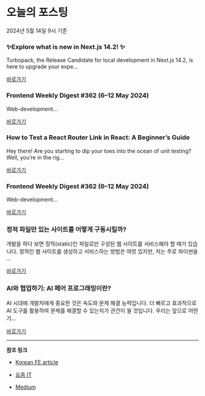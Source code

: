 # 오늘의 포스팅 
2024년 5월 14일 9시 기준 

### ✨Explore what is new in Next.js 14.2! ✨ 

 Turbopack, the Release Candidate for local development in Next.js 14.2, is here to upgrade your expe... 

 [바로가기](https://medium.com/m/signin?actionUrl=https%3A%2F%2Fmedium.com%2F_%2Fbookmark%2Fp%2F810dcb10973c&operation=register&redirect=https%3A%2F%2Fmedium.com%2F%40nikhilgupta946%2Fexplore-what-is-new-in-next-js-14-2-810dcb10973c&source=---------0-84----------nextjs------bookmark_preview----7ab98341_7590_47dc_81e6_daed0ad1a0e0-------) 

### Frontend Weekly Digest #362 (6–12 May 2024) 

 Web-development... 

 [바로가기](https://medium.com/m/signin?actionUrl=https%3A%2F%2Fmedium.com%2F_%2Fbookmark%2Fp%2Fdbebe672a393&operation=register&redirect=https%3A%2F%2Ffrontender-ua.medium.com%2Ffrontend-weekly-digest-362-6-12-may-2024-dbebe672a393&source=---------0-84----------front_end_development------bookmark_preview----0d6d7e90_4768_42a9_95e3_2303edc6c4cc-------) 

### How to Test a React Router Link in React: A Beginner’s Guide 

 Hey there! Are you starting to dip your toes into the ocean of unit testing? Well, you’re in the rig... 

 [바로가기](https://medium.com/m/signin?actionUrl=https%3A%2F%2Fmedium.com%2F_%2Fbookmark%2Fp%2F3b0ea3a8c67e&operation=register&redirect=https%3A%2F%2Fmedium.com%2F%40hiraijaz956%2Fhow-to-test-a-react-router-link-in-react-a-beginners-guide-3b0ea3a8c67e&source=---------0-84----------react------bookmark_preview----bcc11f42_cc91_474c_af5b_6eb69e53dee3-------) 

### Frontend Weekly Digest #362 (6–12 May 2024) 

 Web-development... 

 [바로가기](https://medium.com/m/signin?actionUrl=https%3A%2F%2Fmedium.com%2F_%2Fbookmark%2Fp%2Fdbebe672a393&operation=register&redirect=https%3A%2F%2Ffrontender-ua.medium.com%2Ffrontend-weekly-digest-362-6-12-may-2024-dbebe672a393&source=---------0-84----------javascript------bookmark_preview----19855295_faa7_4bb1_848e_9377af3b93b7-------) 

### 정적 파일만 있는 사이트를 어떻게 구동시킬까? 

 개발을 하다 보면 정적(static)인 파일로만 구성된 웹 사이트를 서비스해야 할 때가 있습니다. 정적인 웹 사이트를 생성하고 서비스하는 방법은 여럿 있지만, 저는 주로 파이썬을 ... 

 [바로가기](https://yozm.wishket.com/magazine/detail/2584/) 

### AI와 협업하기: AI 페어 프로그래밍이란? 

 AI 시대에 개발자에게 중요한 것은 속도와 문제 해결 능력입니다. 더 빠르고 효과적으로 AI 도구를 활용하여 문제를 해결할 수 있는지가 관건이 될 것입니다. 우리는 앞으로 어떤 기... 

 [바로가기](https://yozm.wishket.com/magazine/detail/2583/) 

---

**참조 링크**

- [Korean FE article](https://kofearticle.substack.com) 

- [요즘 IT](https://yozm.wishket.com/magazine) 

- [Medium](https://medium.com) 

